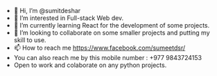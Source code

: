 - 👋 Hi, I’m @sumitdeshar
- 👀 I’m interested in Full-stack Web dev.
- 🌱 I’m currently learning React for the development of some projects.
- 💞️ I’m looking to collaborate on some smaller projects and putting my skill to use.
- 📫 How to reach me https://www.facebook.com/sumeetdsr/
- You can also reach me by this mobile number : +977 9843724153
- Open to work and colaborate on any python projects.

<!---
sumitdeshar/sumitdeshar is a ✨ special ✨ repository because its `README.md` (this file) appears on your GitHub profile.
You can click the Preview link to take a look at your changes.
--->
